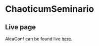 # ChaoticumSeminario

## Live page
AleaConf can be found live
[here](https://phundrak.github.io/ChaoticumSeminario/AleaConf).
